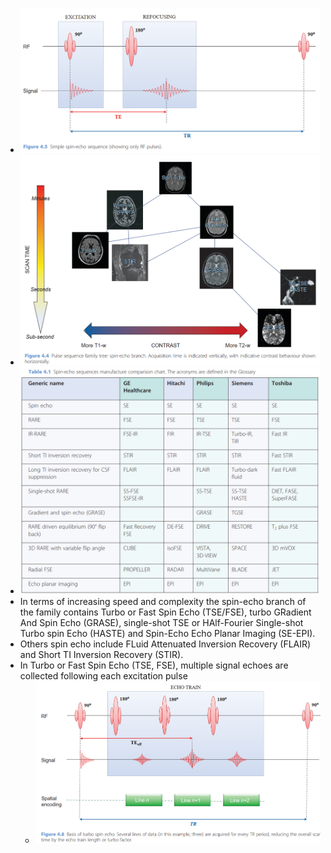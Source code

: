 - ![image.png](../assets/image_1681112919106_0.png)
- ![image.png](../assets/image_1681112375010_0.png)
- ![image.png](../assets/image_1681113280189_0.png)
- In terms of increasing speed and complexity the spin-echo branch of the family contains Turbo or Fast Spin Echo (TSE/FSE), turbo GRadient And Spin Echo (GRASE), single-shot TSE or HAlf-Fourier Single-shot Turbo spin Echo (HASTE) and Spin-Echo Echo Planar Imaging (SE-EPI).
- Others spin echo include FLuid Attenuated Inversion Recovery (FLAIR) and Short TI Inversion Recovery (STIR).
- In Turbo or Fast Spin Echo (TSE, FSE), multiple signal echoes are collected following each excitation pulse
	- ![image.png](../assets/image_1681113077179_0.png)